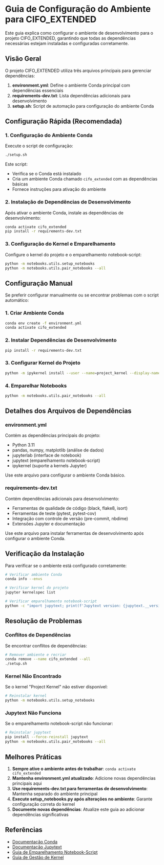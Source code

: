 # Guia de Configuração do Ambiente para CIFO_EXTENDED

Este guia explica como configurar o ambiente de desenvolvimento para o projeto CIFO_EXTENDED, garantindo que todas as dependências necessárias estejam instaladas e configuradas corretamente.

## Visão Geral

O projeto CIFO_EXTENDED utiliza três arquivos principais para gerenciar dependências:

1. **environment.yml**: Define o ambiente Conda principal com dependências essenciais
2. **requirements-dev.txt**: Lista dependências adicionais para desenvolvimento
3. **setup.sh**: Script de automação para configuração do ambiente Conda

## Configuração Rápida (Recomendada)

### 1. Configuração do Ambiente Conda

Execute o script de configuração:

```bash
./setup.sh
```

Este script:
- Verifica se o Conda está instalado
- Cria um ambiente Conda chamado `cifo_extended` com as dependências básicas
- Fornece instruções para ativação do ambiente

### 2. Instalação de Dependências de Desenvolvimento

Após ativar o ambiente Conda, instale as dependências de desenvolvimento:

```bash
conda activate cifo_extended
pip install -r requirements-dev.txt
```

### 3. Configuração do Kernel e Emparelhamento

Configure o kernel do projeto e o emparelhamento notebook-script:

```bash
python -m notebooks.utils.setup_notebooks
python -m notebooks.utils.pair_notebooks --all
```

## Configuração Manual

Se preferir configurar manualmente ou se encontrar problemas com o script automático:

### 1. Criar Ambiente Conda

```bash
conda env create -f environment.yml
conda activate cifo_extended
```

### 2. Instalar Dependências de Desenvolvimento

```bash
pip install -r requirements-dev.txt
```

### 3. Configurar Kernel do Projeto

```bash
python -m ipykernel install --user --name=project_kernel --display-name="Project Kernel"
```

### 4. Emparelhar Notebooks

```bash
python -m notebooks.utils.pair_notebooks --all
```

## Detalhes dos Arquivos de Dependências

### environment.yml

Contém as dependências principais do projeto:
- Python 3.11
- pandas, numpy, matplotlib (análise de dados)
- jupyterlab (interface de notebook)
- jupytext (emparelhamento notebook-script)
- ipykernel (suporte a kernels Jupyter)

Use este arquivo para configurar o ambiente Conda básico.

### requirements-dev.txt

Contém dependências adicionais para desenvolvimento:
- Ferramentas de qualidade de código (black, flake8, isort)
- Ferramentas de teste (pytest, pytest-cov)
- Integração com controle de versão (pre-commit, nbdime)
- Extensões Jupyter e documentação

Use este arquivo para instalar ferramentas de desenvolvimento após configurar o ambiente Conda.

## Verificação da Instalação

Para verificar se o ambiente está configurado corretamente:

```bash
# Verificar ambiente Conda
conda info --envs

# Verificar kernel do projeto
jupyter kernelspec list

# Verificar emparelhamento notebook-script
python -c "import jupytext; print(f'Jupytext version: {jupytext.__version__}')"
```

## Resolução de Problemas

### Conflitos de Dependências

Se encontrar conflitos de dependências:

```bash
# Remover ambiente e recriar
conda remove --name cifo_extended --all
./setup.sh
```

### Kernel Não Encontrado

Se o kernel "Project Kernel" não estiver disponível:

```bash
# Reinstalar kernel
python -m notebooks.utils.setup_notebooks
```

### Jupytext Não Funciona

Se o emparelhamento notebook-script não funcionar:

```bash
# Reinstalar jupytext
pip install --force-reinstall jupytext
python -m notebooks.utils.pair_notebooks --all
```

## Melhores Práticas

1. **Sempre ative o ambiente antes de trabalhar**: `conda activate cifo_extended`
2. **Mantenha environment.yml atualizado**: Adicione novas dependências principais aqui
3. **Use requirements-dev.txt para ferramentas de desenvolvimento**: Mantenha separado do ambiente principal
4. **Execute setup_notebooks.py após alterações no ambiente**: Garante configuração correta do kernel
5. **Documente novas dependências**: Atualize este guia ao adicionar dependências significativas

## Referências

- [Documentação Conda](https://docs.conda.io/)
- [Documentação Jupytext](https://jupytext.readthedocs.io/)
- [Guia de Emparelhamento Notebook-Script](notebook_pairing_guide.md)
- [Guia de Gestão de Kernel](kernel_management_guide.md)
